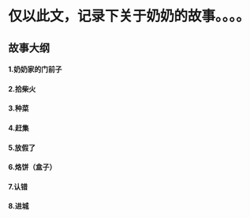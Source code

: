 # 仅以此文，记录下关于奶奶的故事。。。。
## 故事大纲
#### 1.奶奶家的门前子
#### 2.拾柴火
#### 3.种菜
#### 4.赶集
#### 5.放假了
#### 6.烙饼（盒子）
#### 7.认错
#### 8.进城